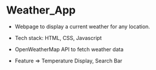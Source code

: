 # Weather_App

- Webpage to display a current weather for any location.

- Tech stack: HTML, CSS, Javascript

- OpenWeatherMap API to fetch weather data

- Feature => Temperature Display, Search Bar  